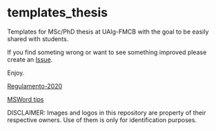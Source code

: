 # templates_thesis
Templates for MSc/PhD thesis at UAlg-FMCB with the goal to be easily shared with students.

If you find someting wrong or want to see something improved please create an [Issue](https://github.com/lsilvam/templates_thesis_UAlg/issues).

Enjoy.

[Regulamento-2020](https://www.ualg.pt/sites/ualg.pt/files/seccoes/sacad/regulamento_2o_e_3o_ciclos.pdf)

[MSWord tips](/01_templates_Word/MSWord_tips.md)

DISCLAIMER:
Images and logos in this repository are property of their respective owners. Use of them is only for identification purposes.
